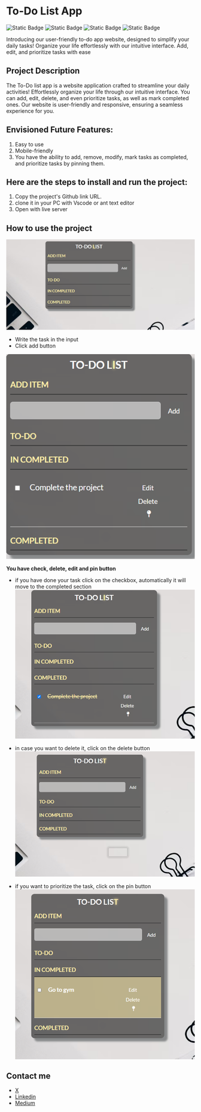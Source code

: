 # To-Do List App

![Static Badge](https://img.shields.io/badge/HTML-yellow)
![Static Badge](https://img.shields.io/badge/CSS-black)
![Static Badge](https://img.shields.io/badge/JavaScript-purple)
![Static Badge](https://img.shields.io/badge/Vscode-blue)

Introducing our user-friendly to-do app website, designed to simplify your daily tasks! Organize your life effortlessly with our intuitive interface. Add, edit, and prioritize tasks with ease

## Project Description

The To-Do list app is a website application crafted to streamline your daily activities! Effortlessly organize your life through our intuitive interface. You can add, edit, delete, and even prioritize tasks, as well as mark completed ones. Our website is user-friendly and responsive, ensuring a seamless experience for you.

## Envisioned Future Features:

1. Easy to use
2. Mobile-friendly
3. You have the ability to add, remove, modify, mark tasks as completed, and prioritize tasks by pinning them.

## Here are the steps to install and run the project:

1. Copy the project's Github link URL.
2. clone it in your PC with Vscode or ant text editor
3. Open with live server

## How to use the project

![alt text](image.png)

- Write the task in the input
- Click add button

![alt text](image-1.png)

**You have check, delete, edit and pin button**

- if you have done your task click on the checkbox, automatically it will move to the completed section
  ![alt text](image-2.png)

- in case you want to delete it, click on the delete button
  ![alt text](image-3.png)

- if you want to prioritize the task, click on the pin button
  ![alt text](image-4.png)

## Contact me

- [X](https://twitter.com/Noransaber11)
- [Linkedin](https://www.linkedin.com/in/noran-saber-abdelfattah-6198471ba/)
- [Medium](https://medium.com/@noransaber685)
